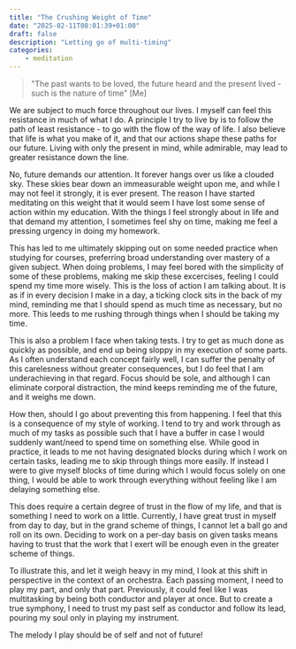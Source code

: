 ```yaml
---
title: "The Crushing Weight of Time"
date: "2025-02-11T08:01:39+01:00"
draft: false
description: "Letting go of multi-timing"
categories: 
    - meditation
---
```


> "The past wants to be loved, the future heard and the present lived - such is the nature of time" [Me]

We are subject to much force throughout our lives. I myself can feel this resistance in much of what I do. A principle I try to live by is to follow the path of least resistance - to go with the flow of the way of life. I also believe that life is what you make of it, and that our actions shape these paths for our future. Living with only the present in mind, while admirable, may lead to greater resistance down the line. 

No, future demands our attention. It forever hangs over us like a clouded sky. These skies bear down an immeasurable weight upon me, and while I may not feel it strongly, it is ever present. The reason I have started meditating on this weight that it would seem I have lost some sense of action within my education. With the things I feel strongly about in life and that demand my attention, I sometimes feel shy on time, making me feel a pressing urgency in doing my homework.

This has led to me ultimately skipping out on some needed practice when studying for courses, preferring broad understanding over mastery of a given subject. When doing problems, I may feel bored with the simplicity of some of these problems, making me skip these excercises, feeling I could spend my time more wisely. This is the loss of action I am talking about. It is as if in every decision I make in a day, a ticking clock sits in the back of my mind, reminding me that I should spend as much time as necessary, but no more. This leeds to me rushing through things when I should be taking my time. 

This is also a problem I face when taking tests. I try to get as much done as quickly as possible, and end up being sloppy in my execution of some parts. As I often understand each concept fairly well, I can suffer the penalty of this carelesness without greater consequences, but I do feel that I am underachieving in that regard. Focus should be sole, and although I can eliminate corporal distraction, the mind keeps reminding me of the future, and it weighs me down. 

How then, should I go about preventing this from happening. I feel that this is a consequence of my style of working. I tend to try and work through as much of my tasks as possible such that I have a buffer in case I would suddenly want/need to spend time on something else. While good in practice, it leads to me not having designated blocks during which I work on certain tasks, leading me to skip through things more easily. If instead I were to give myself blocks of time during which I would focus solely on one thing, I would be able to work through everything without feeling like I am delaying something else. 

This does require a certain degree of trust in the flow of my life, and that is something I need to work on a little. Currently, I have great trust in myself from day to day, but in the grand scheme of things, I cannot let a ball go and roll on its own. Deciding to work on a per-day basis on given tasks means having to trust that the work that I exert will be enough even in the greater scheme of things. 

To illustrate this, and let it weigh heavy in my mind, I look at this shift in perspective in the context of an orchestra. Each passing moment, I need to play my part, and only that part. Previously, it could feel like I was multitasking by being both conductor and player at once. But to create a true symphony, I need to trust my past self as conductor and follow its lead, pouring my soul only in playing my instrument. 

The melody I play should be of self and not of future!








